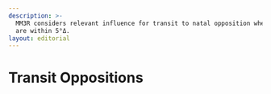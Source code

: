 ```yaml
---
description: >-
  MM3R considers relevant influence for transit to natal opposition when objects
  are within 5°Δ.
layout: editorial
---
```


# Transit Oppositions

